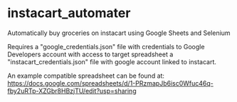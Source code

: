 # instacart_automater
Automatically buy groceries on instacart using Google Sheets and Selenium

Requires a "google_credentials.json" file with credentials to Google Developers account with access to target spreadsheet a "instacart_credentials.json" file with
google account linked to instacart.

An example compatible spreadsheet can be found at: https://docs.google.com/spreadsheets/d/1-PRzmapJb6isc0Wfuc46q-fby2uRTp-XZGbr8HBzjTU/edit?usp=sharing

